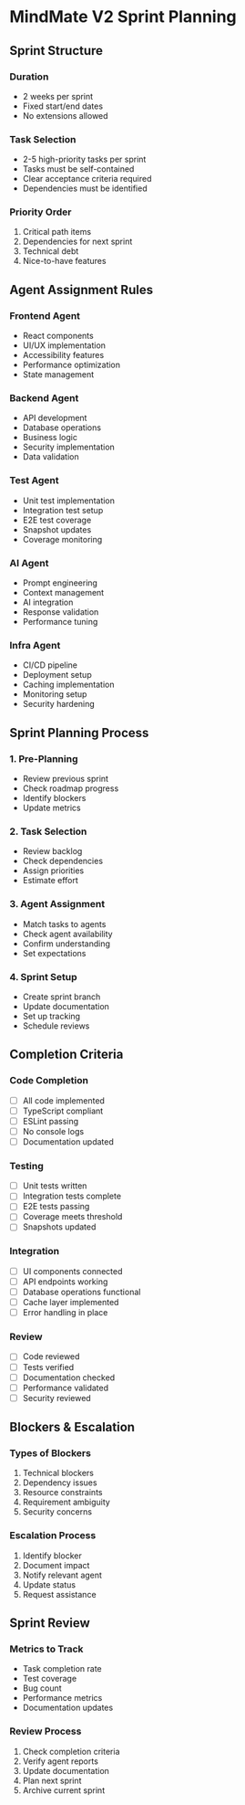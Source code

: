# MindMate V2 Sprint Planning

## Sprint Structure

### Duration
- 2 weeks per sprint
- Fixed start/end dates
- No extensions allowed

### Task Selection
- 2-5 high-priority tasks per sprint
- Tasks must be self-contained
- Clear acceptance criteria required
- Dependencies must be identified

### Priority Order
1. Critical path items
2. Dependencies for next sprint
3. Technical debt
4. Nice-to-have features

## Agent Assignment Rules

### Frontend Agent
- React components
- UI/UX implementation
- Accessibility features
- Performance optimization
- State management

### Backend Agent
- API development
- Database operations
- Business logic
- Security implementation
- Data validation

### Test Agent
- Unit test implementation
- Integration test setup
- E2E test coverage
- Snapshot updates
- Coverage monitoring

### AI Agent
- Prompt engineering
- Context management
- AI integration
- Response validation
- Performance tuning

### Infra Agent
- CI/CD pipeline
- Deployment setup
- Caching implementation
- Monitoring setup
- Security hardening

## Sprint Planning Process

### 1. Pre-Planning
- Review previous sprint
- Check roadmap progress
- Identify blockers
- Update metrics

### 2. Task Selection
- Review backlog
- Check dependencies
- Assign priorities
- Estimate effort

### 3. Agent Assignment
- Match tasks to agents
- Check agent availability
- Confirm understanding
- Set expectations

### 4. Sprint Setup
- Create sprint branch
- Update documentation
- Set up tracking
- Schedule reviews

## Completion Criteria

### Code Completion
- [ ] All code implemented
- [ ] TypeScript compliant
- [ ] ESLint passing
- [ ] No console logs
- [ ] Documentation updated

### Testing
- [ ] Unit tests written
- [ ] Integration tests complete
- [ ] E2E tests passing
- [ ] Coverage meets threshold
- [ ] Snapshots updated

### Integration
- [ ] UI components connected
- [ ] API endpoints working
- [ ] Database operations functional
- [ ] Cache layer implemented
- [ ] Error handling in place

### Review
- [ ] Code reviewed
- [ ] Tests verified
- [ ] Documentation checked
- [ ] Performance validated
- [ ] Security reviewed

## Blockers & Escalation

### Types of Blockers
1. Technical blockers
2. Dependency issues
3. Resource constraints
4. Requirement ambiguity
5. Security concerns

### Escalation Process
1. Identify blocker
2. Document impact
3. Notify relevant agent
4. Update status
5. Request assistance

## Sprint Review

### Metrics to Track
- Task completion rate
- Test coverage
- Bug count
- Performance metrics
- Documentation updates

### Review Process
1. Check completion criteria
2. Verify agent reports
3. Update documentation
4. Plan next sprint
5. Archive current sprint 